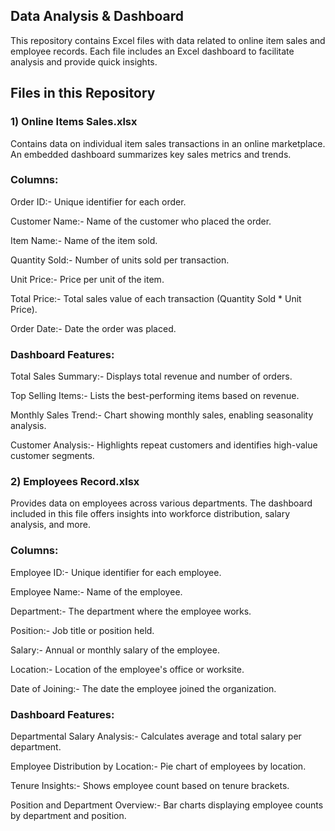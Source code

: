 ## Data Analysis & Dashboard 
This repository contains Excel files with data related to online item sales and employee records. Each file includes an Excel dashboard to facilitate analysis and provide quick insights.

## Files in this Repository  

### 1) Online Items Sales.xlsx
Contains data on individual item sales transactions in an online marketplace. An embedded dashboard summarizes key sales metrics and trends.

### Columns:

Order ID:- Unique identifier for each order.

Customer Name:- Name of the customer who placed the order.

Item Name:- Name of the item sold.

Quantity Sold:- Number of units sold per transaction.

Unit Price:- Price per unit of the item.

Total Price:- Total sales value of each transaction (Quantity Sold * Unit Price).

Order Date:- Date the order was placed.

### Dashboard Features:

Total Sales Summary:- Displays total revenue and number of orders.

Top Selling Items:- Lists the best-performing items based on revenue.

Monthly Sales Trend:- Chart showing monthly sales, enabling seasonality analysis.

Customer Analysis:- Highlights repeat customers and identifies high-value customer segments.

### 2) Employees Record.xlsx
Provides data on employees across various departments. The dashboard included in this file offers insights into workforce distribution, salary analysis, and more.

### Columns:

Employee ID:- Unique identifier for each employee.

Employee Name:- Name of the employee.

Department:- The department where the employee works.

Position:- Job title or position held.

Salary:- Annual or monthly salary of the employee.

Location:- Location of the employee's office or worksite.

Date of Joining:- The date the employee joined the organization.

### Dashboard Features:

Departmental Salary Analysis:- Calculates average and total salary per department.

Employee Distribution by Location:- Pie chart of employees by location.

Tenure Insights:- Shows employee count based on tenure brackets.

Position and Department Overview:- Bar charts displaying employee counts by department and position.
